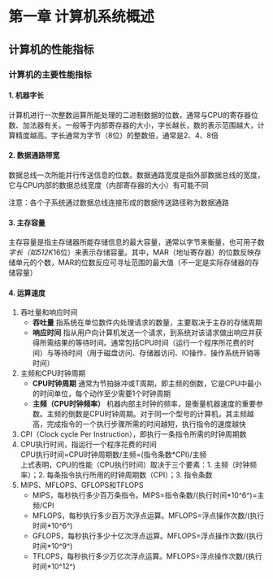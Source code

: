 # 第一章 计算机系统概述
## 计算机的性能指标
### 计算机的主要性能指标
#### 1. 机器字长
计算机进行一次整数运算所能处理的二进制数据的位数，通常与CPU的寄存器位数、加法器有关。一般等于内部寄存器的大小，字长越长，数的表示范围越大，计算精度越高。字长通常为字节（8位）的整数倍，通常是2、4、8倍

#### 2. 数据通路带宽
数据总线一次所能并行传送信息的位数。数据通路宽度是指外部数据总线的宽度，它与CPU内部的数据总线宽度（内部寄存器的大小）有可能不同

注意：各个子系统通过数据总线连接形成的数据传送路径称为数据通路

#### 3. 主存容量
主存容量是指主存储器所能存储信息的最大容量，通常以字节来衡量，也可用子数*字长（如512K*16位）来表示存储容量。其中，MAR（地址寄存器）的位数反映存储单元的个数，MAR的位数反应可寻址范围的最大值（不一定是实际存储器的存储容量）

#### 4. 运算速度
1. 吞吐量和响应时间
    * **吞吐量** 指系统在单位数件内处理请求的数量，主要取决于主存的存储周期
    * **响应时间** 指从用户向计算机发送一个请求，到系统对该请求做出响应并获得所需结果的等待时间。通常包括CPU时间（运行一个程序所花费的时间）与等待时间（用于磁盘访问、存储器访问、IO操作、操作系统开销等时间）
2. 主频和CPU时钟周期
    * **CPU时钟周期** 通常为节拍脉冲或T周期，即主频的倒数，它是CPU中最小的时间单位，每个动作至少需要1个时钟周期
    * **主频（CPU时钟频率）** 机器内部主时钟的频率，是衡量机器速度的重要参数。主频的倒数是CPU时钟周期。对于同一个型号的计算机，其主频越高，完成指令的一个执行步骤所需的时间越短，执行指令的速度越快
3. CPI（Clock cycle Per Instruction），即执行一条指令所需的时钟周期数
4. CPU执行时间，指运行一个程序花费的时间  
CPU执行时间=CPU时钟周期数/主频=(指令条数*CPI)/主频  
上式表明，CPU的性能（CPU执行时间）取决于三个要素：1. 主频（时钟频率）；2. 每条指令执行所用的时钟周期数（CPI）；3. 指令条数
5. MIPS、MFLOPS、GFLOPS和TFLOPS
    * MIPS，每秒执行多少百万条指令。MIPS=指令条数/(执行时间*10^6^)=主频/CPI
    * MFLOPS，每秒执行多少百万次浮点运算。MFLOPS=浮点操作次数/(执行时间*10^6^)
    * GFLOPS，每秒执行多少十亿次浮点运算。MFLOPS=浮点操作次数/(执行时间*10^9^)
    * TFLOPS，每秒执行多少万亿次浮点运算。MFLOPS=浮点操作次数/(执行时间*10^12^)